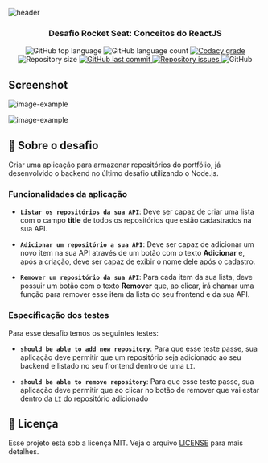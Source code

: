 ![header](https://raw.githubusercontent.com/salomaocristiano/gostack11-desafio-conceitos-reactjs/master/assets/header-desafios.png)

<h3 align="center">
  Desafio Rocket Seat: Conceitos do ReactJS
</h3>

<p align="center">
  <img alt="GitHub top language" src="https://img.shields.io/github/languages/top/salomaocristiano/gostack11-desafio-conceitos-reactjs.svg">

  <img alt="GitHub language count" src="https://img.shields.io/github/languages/count/salomaocristiano/gostack11-desafio-conceitos-reactjs.svg">

  <a href="https://www.codacy.com/app/salomaocristiano/gostack11-desafio-conceitos-reactjs?utm_source=github.com&amp;utm_medium=referral&amp;utm_content=salomaocristiano/gostack11-desafio-conceitos-reactjs&amp;utm_campaign=Badge_Grade">
    <img alt="Codacy grade" src="https://img.shields.io/codacy/grade/04db4b43120b4d05b9b39c9d2da97300.svg">
  </a>

  <img alt="Repository size" src="https://img.shields.io/github/repo-size/salomaocristiano/gostack11-desafio-conceitos-reactjs.svg">
  <a href="https://github.com/salomaocristiano/gostack11-desafio-conceitos-reactjs/commits/master">
    <img alt="GitHub last commit" src="https://img.shields.io/github/last-commit/salomaocristiano/gostack11-desafio-conceitos-reactjs.svg">
  </a>

  <a href="https://github.com/salomaocristiano/gostack11-desafio-conceitos-reactjs/issues">
    <img alt="Repository issues" src="https://img.shields.io/github/issues/salomaocristiano/gostack11-desafio-conceitos-reactjs.svg">
  </a>

  <img alt="GitHub" src="https://img.shields.io/github/license/salomaocristiano/gostack11-desafio-conceitos-reactjs.svg">
</p>

## Screenshot

<p align="center">

![image-example](https://raw.githubusercontent.com/salomaocristiano/gostack11-desafio-conceitos-reactjs/master/assets/bootcamp.jpg)

</p>

<p align="center">

![image-example](https://raw.githubusercontent.com/salomaocristiano/gostack11-desafio-conceitos-reactjs/master/assets/test.jpg)

</p>

## :rocket: Sobre o desafio

Criar uma aplicação para armazenar repositórios do portfólio, já desenvolvido o backend no último desafio utilizando o Node.js.

### Funcionalidades da aplicação

- **`Listar os repositórios da sua API`**: Deve ser capaz de criar uma lista com o campo **title** de todos os repositórios que estão cadastrados na sua API.

- **`Adicionar um repositório a sua API`**: Deve ser capaz de adicionar um novo item na sua API através de um botão com o texto **Adicionar** e, após a criação, deve ser capaz de exibir o nome dele após o cadastro.

- **`Remover um repositório da sua API`**: Para cada item da sua lista, deve possuir um botão com o texto **Remover** que, ao clicar, irá chamar uma função para remover esse item da lista do seu frontend e da sua API.

### Específicação dos testes

Para esse desafio temos os seguintes testes:

- **`should be able to add new repository`**: Para que esse teste passe, sua aplicação deve permitir que um repositório seja adicionado ao seu backend e listado no seu frontend dentro de uma `LI`.

- **`should be able to remove repository`**: Para que esse teste passe, sua aplicação deve permitir que ao clicar no botão de remover que vai estar dentro da `LI` do repositório adicionado

## :memo: Licença

Esse projeto está sob a licença MIT. Veja o arquivo [LICENSE](LICENSE.md) para mais detalhes.
